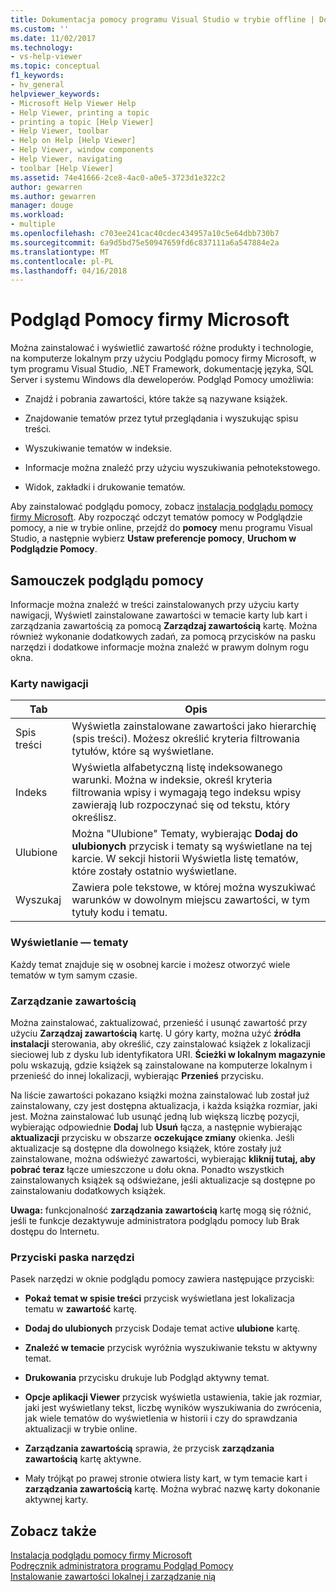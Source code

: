 ```yaml
---
title: Dokumentacja pomocy programu Visual Studio w trybie offline | Dokumentacja firmy Microsoft
ms.custom: ''
ms.date: 11/02/2017
ms.technology:
- vs-help-viewer
ms.topic: conceptual
f1_keywords:
- hv_general
helpviewer_keywords:
- Microsoft Help Viewer Help
- Help Viewer, printing a topic
- printing a topic [Help Viewer]
- Help Viewer, toolbar
- Help on Help [Help Viewer]
- Help Viewer, window components
- Help Viewer, navigating
- toolbar [Help Viewer]
ms.assetid: 74e41666-2ce8-4ac0-a0e5-3723d1e322c2
author: gewarren
ms.author: gewarren
manager: douge
ms.workload:
- multiple
ms.openlocfilehash: c703ee241cac40cdec434957a10c5e64dbb730b7
ms.sourcegitcommit: 6a9d5bd75e50947659fd6c837111a6a547884e2a
ms.translationtype: MT
ms.contentlocale: pl-PL
ms.lasthandoff: 04/16/2018
---
```

# <a name="microsoft-help-viewer"></a>Podgląd Pomocy firmy Microsoft
Można zainstalować i wyświetlić zawartość różne produkty i technologie, na komputerze lokalnym przy użyciu Podglądu pomocy firmy Microsoft, w tym programu Visual Studio, .NET Framework, dokumentację języka, SQL Server i systemu Windows dla deweloperów. Podgląd Pomocy umożliwia:  

-   Znajdź i pobrania zawartości, które także są nazywane książek.  

-   Znajdowanie tematów przez tytuł przeglądania i wyszukując spisu treści.  

-   Wyszukiwanie tematów w indeksie.  

-   Informacje można znaleźć przy użyciu wyszukiwania pełnotekstowego.  

-   Widok, zakładki i drukowanie tematów.

Aby zainstalować podglądu pomocy, zobacz [instalacja podglądu pomocy firmy Microsoft](../ide/microsoft-help-viewer-installation.md). Aby rozpocząć odczyt tematów pomocy w Podglądzie pomocy, a nie w trybie online, przejdź do **pomocy** menu programu Visual Studio, a następnie wybierz **Ustaw preferencje pomocy**, **Uruchom w Podglądzie Pomocy**.

## <a name="help-viewer-tour"></a>Samouczek podglądu pomocy
Informacje można znaleźć w treści zainstalowanych przy użyciu karty nawigacji, Wyświetl zainstalowane zawartości w temacie karty lub kart i zarządzania zawartością za pomocą **Zarządzaj zawartością** kartę. Można również wykonanie dodatkowych zadań, za pomocą przycisków na pasku narzędzi i dodatkowe informacje można znaleźć w prawym dolnym rogu okna.

### <a name="navigation-tabs"></a>Karty nawigacji

|Tab|Opis|
|---|-----------|
|Spis treści|Wyświetla zainstalowane zawartości jako hierarchię (spis treści). Możesz określić kryteria filtrowania tytułów, które są wyświetlane.|
|Indeks|Wyświetla alfabetyczną listę indeksowanego warunki. Można w indeksie, określ kryteria filtrowania wpisy i wymagają tego indeksu wpisy zawierają lub rozpoczynać się od tekstu, który określisz.|
|Ulubione|Można "Ulubione" Tematy, wybierając **Dodaj do ulubionych** przycisk i tematy są wyświetlane na tej karcie. W sekcji historii Wyświetla listę tematów, które zostały ostatnio wyświetlane.|
|Wyszukaj|Zawiera pole tekstowe, w której można wyszukiwać warunków w dowolnym miejscu zawartości, w tym tytuły kodu i tematu.|

### <a name="viewing-topics"></a>Wyświetlanie — tematy
Każdy temat znajduje się w osobnej karcie i możesz otworzyć wiele tematów w tym samym czasie.

### <a name="managing-content"></a>Zarządzanie zawartością
Można zainstalować, zaktualizować, przenieść i usunąć zawartość przy użyciu **Zarządzaj zawartością** kartę. U góry karty, można użyć **źródła instalacji** sterowania, aby określić, czy zainstalować książek z lokalizacji sieciowej lub z dysku lub identyfikatora URI. **Ścieżki w lokalnym magazynie** polu wskazują, gdzie książek są zainstalowane na komputerze lokalnym i przenieść do innej lokalizacji, wybierając **Przenieś** przycisku.

Na liście zawartości pokazano książki można zainstalować lub został już zainstalowany, czy jest dostępna aktualizacja, i każda książka rozmiar, jaki jest. Można zainstalować lub usunąć jedną lub większą liczbę pozycji, wybierając odpowiednie **Dodaj** lub **Usuń** łącza, a następnie wybierając **aktualizacji** przycisku w obszarze **oczekujące zmiany** okienka. Jeśli aktualizacje są dostępne dla dowolnego książek, które zostały już zainstalowane, można odświeżyć zawartości, wybierając **kliknij tutaj, aby pobrać teraz** łącze umieszczone u dołu okna. Ponadto wszystkich zainstalowanych książek są odświeżane, jeśli aktualizacje są dostępne po zainstalowaniu dodatkowych książek.

**Uwaga:** funkcjonalność **zarządzania zawartością** kartę mogą się różnić, jeśli te funkcje dezaktywuje administratora podglądu pomocy lub Brak dostępu do Internetu.

### <a name="toolbar-buttons"></a>Przyciski paska narzędzi
Pasek narzędzi w oknie podglądu pomocy zawiera następujące przyciski:  

-   **Pokaż temat w spisie treści** przycisk wyświetlana jest lokalizacja tematu w **zawartość** kartę.  

-   **Dodaj do ulubionych** przycisk Dodaje temat active **ulubione** kartę.  

-   **Znaleźć w temacie** przycisk wyróżnia wyszukiwanie tekstu w aktywny temat.  

-   **Drukowania** przycisku drukuje lub Podgląd aktywny temat.  

-   **Opcje aplikacji Viewer** przycisk wyświetla ustawienia, takie jak rozmiar, jaki jest wyświetlany tekst, liczbę wyników wyszukiwania do zwrócenia, jak wiele tematów do wyświetlenia w historii i czy do sprawdzania aktualizacji w trybie online.  

-   **Zarządzania zawartością** sprawia, że przycisk **zarządzania zawartością** kartę aktywne.  

-   Mały trójkąt po prawej stronie otwiera listy kart, w tym temacie kart i **zarządzania zawartością** kartę. Można wybrać nazwę karty dokonanie aktywnej karty. 

## <a name="see-also"></a>Zobacz także
[Instalacja podglądu pomocy firmy Microsoft](../ide/microsoft-help-viewer-installation.md)  
[Podręcznik administratora programu Podgląd Pomocy](../ide/help-viewer-administrator-guide.md)  
[Instalowanie zawartości lokalnej i zarządzanie nią](../ide/install-and-manage-local-content.md)
